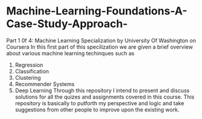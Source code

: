 # Machine-Learning-Foundations-A-Case-Study-Approach-
Part 1 0f 4: Machine Learning Specialization by University Of Washington on Coursera
In this first part of this specilization we are given a brief overview about various machine learning techinques such as
1. Regression
2. Classification
3. Clustering 
4. Recommender Systems
5. Deep Learning
Through this repository I intend to present and discuss solutions for all the quizes and assignments covered in this course. This repository is basically to putforth my perspective and logic and take suggestions from other people to improve upon the existing work.
